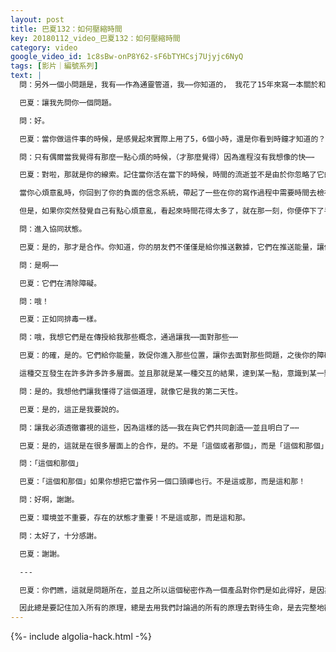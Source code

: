 ```yaml
---
layout: post
title: 巴夏132：如何壓縮時間
key: 20180112_video_巴夏132：如何壓縮時間
category: video
google_video_id: 1c8sBw-onP8Y62-sF6bTYHCsj7Ujyjc6NyQ
tags: [影片｜編號系列]
text: |
  問：另外一個小問題是，我有⋯⋯作為通靈管道，我⋯⋯你知道的， 我花了15年來寫一本關於和平的書。關於寫書這個過程我有一些疑問。當我的指導靈，那些不可見的朋友與我合作的時候，它們推送給我數據，而我只是，可以說接收這些數據。然後我到我的電腦上去開始用這些信息創作新的章節。當我開始後，我看到這些內容⋯⋯這一點，那一點，順序不對，於是我就調整它們，然後⋯⋯整個過程就是移動這些句子，直到大功告成。那個過程可以花我5至6個小時。（然後呢？）我在懷疑我是否做錯了什麼？

  巴夏：讓我先問你一個問題。

  問：好。

  巴夏：當你做這件事的時候，是感覺起來實際上用了5，6個小時，還是你看到時鐘才知道的？你覺得花了那麼長時間嗎？

  問：只有偶爾當我覺得有那麼一點心煩的時候，（才那麼覺得）因為進程沒有我想像的快⋯⋯

  巴夏：對啦，那就是你的線索。記住當你活在當下的時候，時間的流逝並不是由於你忽略了它的存在；時間流逝是因為你沒有創造出那麼多的時間。因此當你活在當下，並且你所做的事情很有趣，並且你又樂在其中，那麼它看起來就不會太耗費時間，因為你在做這事的時候並沒有創造出那麼多時間。

  當你心煩意亂時，你回到了你的負面的信念系統，帶起了一些在你的寫作過程中需要時間去檢視的一些細節。因此，當你讓一件事成為一個整體來做的時候，時間將塌縮。你將不會創造那麼多時間，無論它看起來需要多長的時間，因為對於你來說「那些時間」正在飛逝。

  但是，如果你突然發覺自己有點心煩意亂，看起來時間花得太多了，就在那一刻，你便停下了手頭工作來處理「心煩意亂」它本身，而不是繼續這個工作了，因為寫作現在變成了一個過程，它讓你觸及你真正需要觸及的事情。去探索為什麼你會心煩，讓你可以檢視你的信念系統，然後完整的回歸到那種可以讓你再次壓縮時間的存在狀態下，去繼續你的工作。

  問：進入協同狀態。

  巴夏：是的，那才是合作。你知道，你的朋友們不僅僅是給你推送數據，它們在推送能量，讓你經歷這些過程，經歷了這個過程中你才能成為更好的信息接收者。你懂了嗎？

  問：是啊⋯⋯

  巴夏：它們在清除障礙。

  問：哦！

  巴夏：正如同排毒一樣。

  問：哦，我想它們是在傳授給我那些概念，通過讓我⋯⋯面對那些⋯⋯

  巴夏：的確，是的。它們給你能量，敦促你進入那些位置，讓你去面對那些問題，之後你的障礙就被清除了。哦，是的，它們在許多層面上與你合作，它們與所有你們在許多層面上合作，而不僅僅是你們的物質思維所認為的那些交互。

  這種交互發生在許多許多許多層面。並且那就是某一種交互的結果，達到某一點，意識到某一點，認知到某一點，是一種交流的結果。你們的耳朵聽不見，意識想不到這種交流，而你們的心，實際上是靈魂的種子，卻能夠聽見。這是一個本應該的從心到頭腦的過程，而不是反方向，懂了嗎？（是的）有幫助嗎？

  問：是的。我想他們讓我懂得了這個道理，就像它是我的第二天性。

  巴夏：是的，這正是我要說的。

  問：讓我必須透徹審視的這些，因為這樣的話⋯⋯我在與它們共同創造⋯⋯並且明白了⋯⋯

  巴夏：是的，這就是在很多層面上的合作，是的。不是「這個或者那個」，而是「這個和那個」

  問：「這個和那個」

  巴夏：「這個和那個」如果你想把它當作另一個口頭禪也行。不是這或那，而是這和那！

  問：好啊，謝謝。

  巴夏：環境並不重要，存在的狀態才重要！不是這或那，而是這和那。

  問：太好了，十分感謝。

  巴夏：謝謝。

  ---

  巴夏：你們瞧，這就是問題所在，並且之所以這個秘密作為一個產品對你們是如此得好，是因為我們與你們討論了超過二十三年時間。其他很多存有也同你們討論很長時間，通過許多不同的方式，從許多不同方面，許多不同的所謂的信息推送。事實是，將所有這些如同秘密的信息綜合起來，不斷地提示你們有不同的工具，不同的意識許可，這所有的推送信息合在一起才是我們想達到的目的。因為你們常常選擇去分隔化你們自己，你們常常記得我們說過的一件事而完全忘記了我們說的第二件，第三件，第四，五，六件事，而所有這些合在一起才能成為一個完整的意識許可。

  因此總是要記住加入所有的原理，總是去用我們討論過的所有的原理去對待生命，是去完整地觀察和體驗生活的一個關鍵。記住，所有的視角都與你獨特的振動有關，而不是一次加上那麼一點點，然後問，為啥沒有用啊，因為你沒有用其他所有部分來支持這一點，你沒有完整地去看待它，是吧？就這樣。
---
```


{%- include algolia-hack.html -%}
